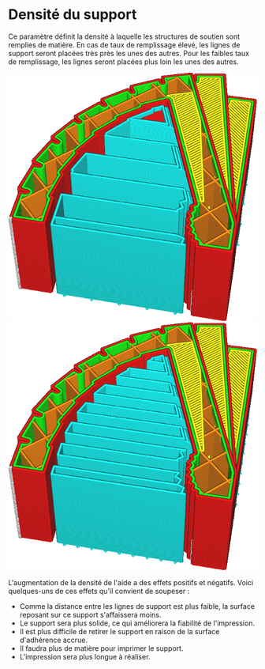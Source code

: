 Densité du support
====
Ce paramètre définit la densité à laquelle les structures de soutien sont remplies de matière. En cas de taux de remplissage élevé, les lignes de support seront placées très près les unes des autres. Pour les faibles taux de remplissage, les lignes seront placées plus loin les unes des autres.

![Faible densité de support](../../../articles/images/support_infill_rate_low.png)
![Haute densité de support](../../../articles/images/support_infill_rate_high.png)

L'augmentation de la densité de l'aide a des effets positifs et négatifs. Voici quelques-uns de ces effets qu'il convient de soupeser :
* Comme la distance entre les lignes de support est plus faible, la surface reposant sur ce support s'affaissera moins.
* Le support sera plus solide, ce qui améliorera la fiabilité de l'impression.
* Il est plus difficile de retirer le support en raison de la surface d'adhérence accrue.
* Il faudra plus de matière pour imprimer le support.
* L'impression sera plus longue à réaliser.
